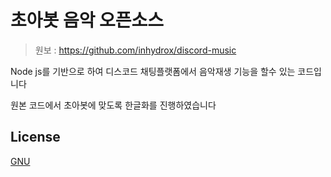 # 초아봇 음악 오픈소스
> 원보 : https://github.com/inhydrox/discord-music

Node js를 기반으로 하여 디스코드 채팅플랫폼에서 음악재생 기능을 할수 있는 코드입니다

원본 코드에서 초아봇에 맞도록 한글화를 진행하였습니다

## License
[GNU](https://choosealicense.com/licenses/gpl-3.0/)
